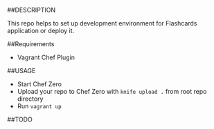 ##DESCRIPTION

This repo helps to set up development environment for Flashcards application or deploy it.

##Requirements
  - Vagrant Chef Plugin

##USAGE

  - Start Chef Zero
  - Upload your repo to Chef Zero with `knife upload .` from root repo directory
  - Run `vagrant up` 

##TODO



